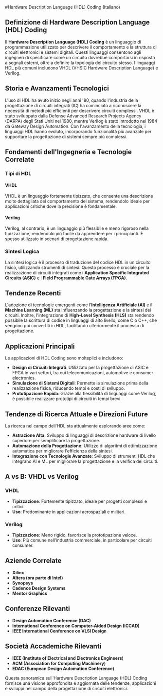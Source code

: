 #Hardware Description Language (HDL) Coding (Italiano)

## Definizione di Hardware Description Language (HDL) Coding

Il **Hardware Description Language (HDL) Coding** è un linguaggio di programmazione utilizzato per descrivere il comportamento e la struttura di circuiti elettronici e sistemi digitali. Questi linguaggi consentono agli ingegneri di specificare come un circuito dovrebbe comportarsi in risposta a segnali esterni, oltre a definire la topologia del circuito stesso. I linguaggi HDL più comuni includono VHDL (VHSIC Hardware Description Language) e Verilog.

## Storia e Avanzamenti Tecnologici

L'uso di HDL ha avuto inizio negli anni '80, quando l'industria della progettazione di circuiti integrati (IC) ha cominciato a riconoscere la necessità di metodi più efficienti per descrivere circuiti complessi. VHDL è stato sviluppato dalla Defense Advanced Research Projects Agency (DARPA) degli Stati Uniti nel 1980, mentre Verilog è stato introdotto nel 1984 da Gateway Design Automation. Con l'avanzamento della tecnologia, i linguaggi HDL hanno evoluto, incorporando funzionalità più avanzate per supportare la progettazione di sistemi sempre più complessi.

## Fondamenti dell'Ingegneria e Tecnologie Correlate

### Tipi di HDL

#### VHDL

VHDL è un linguaggio fortemente tipizzato, che consente una descrizione molto dettagliata del comportamento del sistema, rendendolo ideale per applicazioni critiche dove la precisione è fondamentale.

#### Verilog

Verilog, al contrario, è un linguaggio più flessibile e meno rigoroso nella tipizzazione, rendendolo più facile da apprendere per i principianti. È spesso utilizzato in scenari di progettazione rapida.

### Sintesi Logica

La sintesi logica è il processo di traduzione del codice HDL in un circuito fisico, utilizzando strumenti di sintesi. Questo processo è cruciale per la realizzazione di circuiti integrati come i **Application Specific Integrated Circuits (ASIC)** e i **Field Programmable Gate Arrays (FPGA)**.

## Tendenze Recenti

L'adozione di tecnologie emergenti come l'**Intelligenza Artificiale (AI)** e il **Machine Learning (ML)** sta influenzando la progettazione e la sintesi dei circuiti. Inoltre, l'integrazione di **High-Level Synthesis (HLS)** sta rendendo possibile la scrittura di codice in linguaggi di alto livello, come C o C++, che vengono poi convertiti in HDL, facilitando ulteriormente il processo di progettazione.

## Applicazioni Principali

Le applicazioni di HDL Coding sono molteplici e includono:

- **Design di Circuiti Integrati**: Utilizzato per la progettazione di ASIC e FPGA in vari settori, tra cui telecomunicazioni, automotive e consumer electronics.
- **Simulazione di Sistemi Digitali**: Permette la simulazione prima della realizzazione fisica, riducendo tempi e costi di sviluppo.
- **Prototipazione Rapida**: Grazie alla flessibilità di linguaggi come Verilog, è possibile realizzare prototipi di circuiti in tempi brevi.

## Tendenze di Ricerca Attuale e Direzioni Future

La ricerca nel campo dell'HDL sta attualmente esplorando aree come:

- **Astrazione Alta**: Sviluppo di linguaggi di descrizione hardware di livello superiore per semplificare la progettazione.
- **Automazione della Progettazione**: Utilizzo di algoritmi di ottimizzazione automatica per migliorare l'efficienza della sintesi.
- **Integrazione con Tecnologie Avanzate**: Sviluppo di strumenti HDL che integrano AI e ML per migliorare la progettazione e la verifica dei circuiti.

## A vs B: VHDL vs Verilog

### VHDL

- **Tipizzazione**: Fortemente tipizzato, ideale per progetti complessi e critici.
- **Uso**: Predominante in applicazioni aerospaziali e militari.

### Verilog

- **Tipizzazione**: Meno rigido, favorisce la prototipazione veloce.
- **Uso**: Più comune nell'industria commerciale, in particolare per circuiti consumer.

## Aziende Correlate

- **Xilinx**
- **Altera (ora parte di Intel)**
- **Synopsys**
- **Cadence Design Systems**
- **Mentor Graphics**

## Conferenze Rilevanti

- **Design Automation Conference (DAC)**
- **International Conference on Computer-Aided Design (ICCAD)**
- **IEEE International Conference on VLSI Design**

## Società Accademiche Rilevanti

- **IEEE (Institute of Electrical and Electronics Engineers)**
- **ACM (Association for Computing Machinery)**
- **EDAC (European Design Automation Conference)**

Questa panoramica sull'Hardware Description Language (HDL) Coding fornisce una visione approfondita e aggiornata delle tendenze, applicazioni e sviluppi nel campo della progettazione di circuiti elettronici.